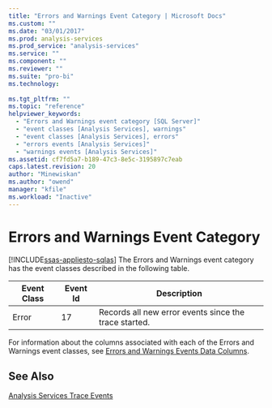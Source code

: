 ```yaml
---
title: "Errors and Warnings Event Category | Microsoft Docs"
ms.custom: ""
ms.date: "03/01/2017"
ms.prod: analysis-services
ms.prod_service: "analysis-services"
ms.service: ""
ms.component: ""
ms.reviewer: ""
ms.suite: "pro-bi"
ms.technology: 
  
ms.tgt_pltfrm: ""
ms.topic: "reference"
helpviewer_keywords: 
  - "Errors and Warnings event category [SQL Server]"
  - "event classes [Analysis Services], warnings"
  - "event classes [Analysis Services], errors"
  - "errors events [Analysis Services]"
  - "warnings events [Analysis Services]"
ms.assetid: cf7fd5a7-b189-47c3-8e5c-3195897c7eab
caps.latest.revision: 20
author: "Minewiskan"
ms.author: "owend"
manager: "kfile"
ms.workload: "Inactive"
---
```

# Errors and Warnings Event Category
[!INCLUDE[ssas-appliesto-sqlas](../../includes/ssas-appliesto-sqlas.md)]
  The Errors and Warnings event category has the event classes described in the following table.  
  
|Event Class|Event Id|Description|  
|-----------------|--------------|-----------------|  
|Error|17|Records all new error events since the trace started.|  
  
 For information about the columns associated with each of the Errors and Warnings event classes, see [Errors and Warnings Events Data Columns](../../analysis-services/trace-events/errors-and-warnings-events-data-columns.md).  
  
## See Also  
 [Analysis Services Trace Events](../../analysis-services/trace-events/analysis-services-trace-events.md)  
  
  
